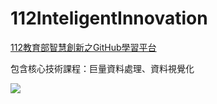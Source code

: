 # 112InteligentInnovation
<a href="http://140.126.146.12:9090/GitHub2023/">112教育部智慧創新之GitHub學習平台</a>
<p>包含核心技術課程：巨量資料處理、資料視覺化</p>
<img src="課程.jpg"></img>

